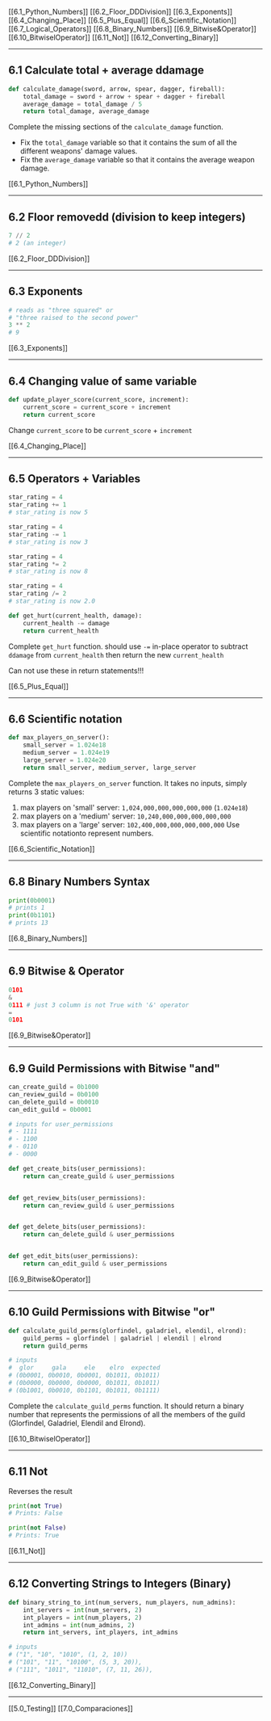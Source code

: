 [[6.1_Python_Numbers]]
[[6.2_Floor_DDDivision]]
[[6.3_Exponents]]
[[6.4_Changing_Place]]
[[6.5_Plus_Equal]]
[[6.6_Scientific_Notation]]
[[6.7_Logical_Operators]]
[[6.8_Binary_Numbers]]
[[6.9_Bitwise&Operator]]
[[6.10_BitwiselOperator]]
[[6.11_Not]]
[[6.12_Converting_Binary]]

---
## 6.1 Calculate total + average ddamage

``` python
def calculate_damage(sword, arrow, spear, dagger, fireball):
    total_damage = sword + arrow + spear + dagger + fireball
    average_damage = total_damage / 5
    return total_damage, average_damage
```

Complete the missing sections of the `calculate_damage` function.

- Fix the `total_damage` variable so that it contains the sum of all the different weapons' damage values.
- Fix the `average_damage` variable so that it contains the average weapon damage.

[[6.1_Python_Numbers]]

---
## 6.2 Floor removedd (division to keep integers)

``` python
7 // 2
# 2 (an integer)
```

[[6.2_Floor_DDDivision]]

---
## 6.3 Exponents

``` python
# reads as "three squared" or
# "three raised to the second power"
3 ** 2
# 9
```

[[6.3_Exponents]]

---
## 6.4 Changing value of same variable

``` python
def update_player_score(current_score, increment):
    current_score = current_score + increment
    return current_score
```

Change `current_score`  to be `current_score` + `increment`

[[6.4_Changing_Place]]

---
## 6.5 Operators + Variables

``` python
star_rating = 4
star_rating += 1
# star_rating is now 5

star_rating = 4
star_rating -= 1
# star_rating is now 3

star_rating = 4
star_rating *= 2
# star_rating is now 8

star_rating = 4
star_rating /= 2
# star_rating is now 2.0
```

``` python
def get_hurt(current_health, damage):
    current_health -= damage
    return current_health
```

Complete `get_hurt` function.
should use `-=` in-place operator to subtract `ddamage` from `current_health` 
then return the new `current_health`

Can not use these in return statements!!!

[[6.5_Plus_Equal]]

---
## 6.6 Scientific notation

``` python
def max_players_on_server():
    small_server = 1.024e18
    medium_server = 1.024e19
    large_server = 1.024e20
    return small_server, medium_server, large_server
```

Complete the `max_players_on_server` function.
It takes no inputs, simply returns 3 static values:
1.  max players on 'small' server: `1,024,000,000,000,000,000` (`1.024e18`)
2.  max players on a 'medium' server: `10,240,000,000,000,000,000` 
3. max players on a 'large' server: `102,400,000,000,000,000,000` 
Use scientific notationto represent numbers.

[[6.6_Scientific_Notation]]

---
## 6.8  Binary Numbers Syntax

``` python
print(0b0001)
# prints 1
print(0b1101)
# prints 13
```

[[6.8_Binary_Numbers]]

---
## 6.9 Bitwise & Operator

``` python
0101
&
0111 # just 3 column is not True with '&' operator
=
0101
```

[[6.9_Bitwise&Operator]]

---
## 6.9 Guild Permissions with Bitwise "and"

``` python
can_create_guild = 0b1000
can_review_guild = 0b0100
can_delete_guild = 0b0010
can_edit_guild = 0b0001

# inputs for user_permissions
# - 1111
# - 1100
# - 0110
# - 0000 

def get_create_bits(user_permissions):
    return can_create_guild & user_permissions


def get_review_bits(user_permissions):
    return can_review_guild & user_permissions


def get_delete_bits(user_permissions):
    return can_delete_guild & user_permissions


def get_edit_bits(user_permissions):
    return can_edit_guild & user_permissions
```

[[6.9_Bitwise&Operator]]

---
## 6.10 Guild Permissions with Bitwise "or"

``` python
def calculate_guild_perms(glorfindel, galadriel, elendil, elrond):
    guild_perms = glorfindel | galadriel | elendil | elrond
    return guild_perms

# inputs
#  glor     gala     ele    elro  expected
# (0b0001, 0b0010, 0b0001, 0b1011, 0b1011)
# (0b0000, 0b0000, 0b0000, 0b1011, 0b1011)
# (0b1001, 0b0010, 0b1101, 0b1011, 0b1111)
```

Complete the `calculate_guild_perms` function. It should return a binary number that represents the permissions of all the members of the guild (Glorfindel, Galadriel, Elendil and Elrond).

[[6.10_BitwiselOperator]]

---
## 6.11 Not
Reverses the result
``` python
print(not True)
# Prints: False

print(not False)
# Prints: True
```

[[6.11_Not]]

---
## 6.12 Converting Strings to Integers (Binary)

``` python
def binary_string_to_int(num_servers, num_players, num_admins):
    int_servers = int(num_servers, 2)
    int_players = int(num_players, 2)
    int_admins = int(num_admins, 2)
    return int_servers, int_players, int_admins

# inputs
# ("1", "10", "1010", (1, 2, 10))
# ("101", "11", "10100", (5, 3, 20)),
# ("111", "1011", "11010", (7, 11, 26)),
```

[[6.12_Converting_Binary]]

---
[[5.0_Testing]]
[[7.0_Comparaciones]]
